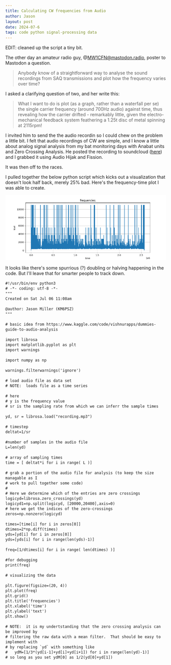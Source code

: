 ```yaml
---
title: Calculating CW frequencies from Audio
author: Jason
layout: post
date: 2024-07-6
tags: code python signal-processing data
---
```


EDIT:  cleaned up the script a tiny bit.

The other day an amateur radio guy, @MW1CFN@mastodon.radio, poster to Mastodon a question.

> Anybody know of a straightforward way to analyse the sound recordings from SAQ transmissions and plot how the frequency varies over time?

I asked a clarifying question of two, and her write this:

> What I want to do is plot (as a graph, rather than a waterfall per se) the single carrier frequency (around 700Hz audio) against time, thus revealing how the carrier drifted - remarkably little, given the electro-mechanical feedback system feathering a 1.25t disc of metal spinning at 2115rpm!

I invited him to send the the audio recordin so I could chew on the problem a little bit.  I felt that audio recordings of CW are simple, and I know a little about analog signal analysis from my bat monitoring days with Anabat units and Zero Crossing Analysis.  He posted the recording to soundcloud ([here](https://soundcloud.com/user-722868764/cut-sdruno-20240630-082507-17200hz?utm_source=clipboard&utm_medium=text&utm_campaign=social_sharing&si=d243499349824625871adbbd43988b6e)) and I grabbed it using Audio Hijak and Fission.

It was then off to the races.

I pulled together the below python script which kicks out a visualization that doesn't look half back, merely 25% bad.  Here's the frequency-time plot I was able to create.

![image](/assets/images/Figure1-final.png)

It looks like there's some spurrious (?) doubling or halving happening in the code.   But I'll leave that for smarter people to track down.

```
#!/usr/bin/env python3
# -*- coding: utf-8 -*-
"""
Created on Sat Jul 06 11:08am

@author: Jason Miller (KM6PSZ)
"""

# basic idea from https://www.kaggle.com/code/vishnurapps/dummies-guide-to-audio-analysis

import librosa
import matplotlib.pyplot as plt
import warnings

import numpy as np

warnings.filterwarnings('ignore')

# load audio file as data set
# NOTE:  loads file as a time series

# here
# y is the frequency value
# sr is the sampling rate from which we can inferr the sample times

yd, sr = librosa.load("recording.mp3")

# timestep
deltat=1/sr

#number of samples in the audio file
L=len(yd)

# array of sampling times
time = [ deltat*i for i in range( L )]

# grab a portion of the audio file for analysis (to keep the size managable as I
# work to pull together some code)
#
# Here we determine which of the entries are zero crossings
logicyd=librosa.zero_crossings(yd)
logicyd1=np.split(logicyd, [20000,20400],axis=0)
# here we get the indices of the zero-crossings
zeros=np.nonzero(logicyd)

times=[time[i] for i in zeros[0]]
dtimes=2*np.diff(times)
yds=[yd[i] for i in zeros[0]]
yds=[yds[i] for i in range(len(yds)-1)]

freq=[1/dtimes[i] for i in range( len(dtimes) )]

#for debugging
print(freq)

# visualizing the data

plt.figure(figsize=(20, 4))
plt.plot(freq)
plt.grid()
plt.title('frequencies')
plt.xlabel('time')
plt.ylabel('text')
plt.show()

# NOTE:  it is my undertstanding that the zero crossing analysis can be improved by 
# filtering the raw data with a mean filter.  That should be easy to implement with
# by replacing `yd` with something like
#   ydM=[1/3*(yd[i-1]+yd[i]+yd[i+1]) for i in range(len(yd)-1)]
# so long as you set ydM[0] as 1/2(yd[0]+yd[1])
```


<!--
SYNTAX FOR IMAGES
* use services to create JPG and to create thumbnail that is 720px wide

[![ALT-TEXT](/assets/images/filename-thumbnail.jpg)](/assets/images/filename.jpg)
-->

<!--
SYNTAX FOR VIDEO
* convert MOV to mp4 using VLC

<video width="480" height="320" controls="controls">
  <source src="/assets/media/filename.m4v" type="video/mp4">
</video>
-->
